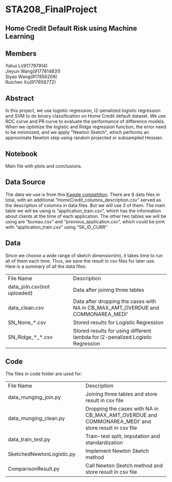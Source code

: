 STA208_FinalProject
==============================
Home Credit Default Risk using Machine Learning
-----------------------------

## Members
Yahui Li(917797914)\
Jieyun Wang(9177814831)\
Siyao Wang(917856208)\
Ruichen Xu(917858772)

## Abstract

In this project, we use logistic regression, l2-penalized logistic regression and SVM to do binary classification on Home Credit default dataset. We use ROC curve and PR curve to evaluate the performance of difference models. When we optimize the logistic and Ridge regression function, the error need to be minimized, and we apply "Newton Sketch", which performs an approximate Newton step using random projected or subsampled Hessian. 

## Notebook

Main file with plots and conclusions.

## Data Source

The data we use is from this <a href="https://www.kaggle.com/c/home-credit-default-risk/data">Kaggle competition</a>. There are 8 data files in total, with an additional “HomeCredit_columns_description.csv” served as the description of columns in data files. But we will use 3 of them.
The main table we will be using is “application_train.csv”, which has the information about clients at the time of each application. The other two tables we will be using are “bureau.csv” and “previous_application.csv”, which could be joint with “application_train.csv” using “SK_ID_CURR”

## Data

Since we choose a wide range of sketch dimension(m), it takes time to run all of them each time. Thus, we save the result in csv files for later use. Here is a summary of all the data files:
<table>
<tr><td width="300px">File Name</td><td width="500px">Description</td></tr>
<tr><td width="300px">data_join.csv(not uploaded)</td><td width="500px">Data after joining three tables</td></tr>
<tr><td width="300px">data_clean.csv</td><td width="500px">Data after dropping the cases with NA in CB_MAX_AMT_OVERDUE and COMMONAREA_MEDI'</td></tr>
<tr><td width="300px">SN_None_*.csv</td><td width="500px">Stored results for Logistic Regression</td></tr>
<tr><td width="300px">SN_Ridge_*_*.csv</td><td width="500px">Stored results for using different lambda for l2-penalized Logistic Regression</td></tr>
</table>

## Code

The files in code folder are used for:
<table>
<tr><td width="300px">File Name</td><td width="500px">Description</td></tr>
<tr><td width="300px">data_munging_join.py</td><td width="500px">Joining three tables and store result in csv file</td></tr>
<tr><td width="300px">data_munging_clean.py</td><td width="500px">Dropping the cases with NA in CB_MAX_AMT_OVERDUE and COMMONAREA_MEDI' and store result in csv file</td></tr>
<tr><td width="300px">data_train_test.py</td><td width="500px">Train-test split, imputation and standardization</td></tr>
<tr><td width="300px">SketchedNewtonLogistic.py</td><td width="500px">Implement Newton Sketch method</td></tr>
<tr><td width="300px">ComparisonResult.py</td><td width="500px">Call Newton Sketch method and store result in csv file</td></tr>
</table>



